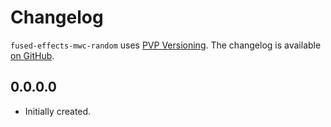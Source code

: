 # Changelog

`fused-effects-mwc-random` uses [PVP Versioning][1].
The changelog is available [on GitHub][2].

## 0.0.0.0

* Initially created.

[1]: https://pvp.haskell.org
[2]: https://github.com/patrickt/fused-effects-mwc-random/releases
